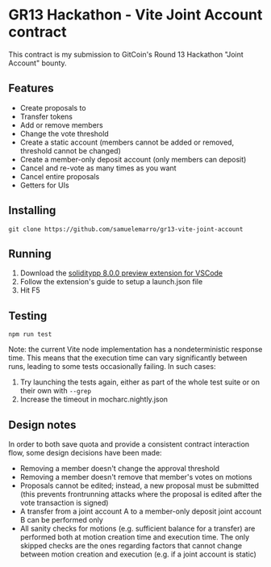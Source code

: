 # GR13 Hackathon - Vite Joint Account contract

This contract is my submission to GitCoin's Round 13 Hackathon "Joint Account" bounty.

## Features
- Create proposals to
 - Transfer tokens
 - Add or remove members
 - Change the vote threshold
- Create a static account (members cannot be added or removed, threshold cannot be changed)
- Create a member-only deposit account (only members can deposit)
- Cancel and re-vote as many times as you want
- Cancel entire proposals
- Getters for UIs

## Installing

`git clone https://github.com/samuelemarro/gr13-vite-joint-account`

## Running

1. Download the [soliditypp 8.0.0 preview extension for VSCode](https://marketplace.visualstudio.com/items?itemName=ViteLabs.solppdebugger)
2. Follow the extension's guide to setup a launch.json file
3. Hit F5

## Testing

`npm run test`

Note: the current Vite node implementation has a nondeterministic response time. This means that the execution time can vary significantly between runs, leading to
some tests occasionally failing. In such cases:
1. Try launching the tests again, either as part of the whole test suite or on their own with `--grep`
2. Increase the timeout in mocharc.nightly.json

## Design notes

In order to both save quota and provide a consistent contract interaction flow, some design decisions have been made:
- Removing a member doesn't change the approval threshold
- Removing a member doesn't remove that member's votes on motions
- Proposals cannot be edited; instead, a new proposal must be submitted (this prevents frontrunning attacks where the proposal is edited after the vote transaction is signed)
- A transfer from a joint account A to a member-only deposit joint account B can be performed only 
- All sanity checks for motions (e.g. sufficient balance for a transfer) are performed both at motion creation time and execution time.
  The only skipped checks are the ones regarding factors that cannot change between motion creation and execution (e.g. if a joint account is static)
